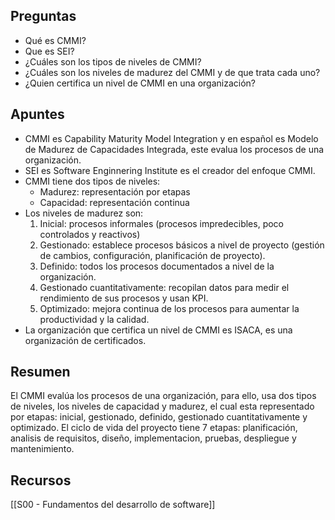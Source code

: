 ## Preguntas

- Qué es CMMI?
- Que es SEI?
- ¿Cuáles son los tipos de niveles de CMMI?
- ¿Cuáles son los niveles de madurez del CMMI y de que trata cada uno?
- ¿Quien certifica un nivel de CMMI en una organización?

## Apuntes

- CMMI es Capability Maturity Model Integration y en español es Modelo de Madurez de Capacidades Integrada, este evalua los procesos de una organización.
- SEI es Software Enginnering Institute es el creador del enfoque CMMI.
- CMMI tiene dos tipos de niveles:
	- Madurez: representación por etapas
	- Capacidad: representación continua
- Los niveles de madurez son:
	1. Inicial: procesos informales (procesos impredecibles, poco controlados y reactivos)
	2. Gestionado: establece procesos básicos a nivel de proyecto (gestión de cambios, configuración, planificación de proyecto).
	3. Definido: todos los procesos documentados a nivel de la organización.
	4. Gestionado cuantitativamente: recopilan datos para medir el rendimiento de sus procesos y usan KPI.
	5. Optimizado: mejora continua de los procesos para aumentar la productividad y la calidad.
- La organización que certifica un nivel de CMMI es ISACA, es una organización de certificados. 

## Resumen

El CMMI evalúa los procesos de una organización, para ello, usa dos tipos de niveles, los niveles de capacidad y madurez, el cual esta representado por etapas: inicial, gestionado, definido, gestionado cuantitativamente y optimizado.
El ciclo de vida del proyecto tiene 7 etapas: planificación, analisis de requisitos, diseño, implementacion, pruebas, despliegue y mantenimiento.

## Recursos

[[S00 - Fundamentos del desarrollo de software]]